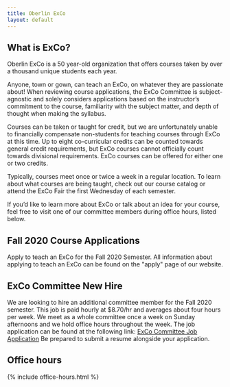 ```yaml
---
title: Oberlin ExCo
layout: default
---
```

## What is ExCo?

Oberlin ExCo is a 50 year-old organization that offers courses taken by over a thousand unique students each year.

Anyone, town or gown, can teach an ExCo, on whatever they are passionate about! When reviewing course applications, the ExCo Committee is subject-agnostic and solely considers applications based on the instructor’s commitment to the course, familiarity with the subject matter, and depth of thought when making the syllabus.

Courses can be taken or taught for credit, but we are unfortunately unable to financially compensate non-students for teaching courses through ExCo at this time. Up to eight co-curricular credits can be counted towards general credit requirements, but ExCo courses cannot officially count towards divisional requirements. ExCo courses can be offered for either one or two credits.

Typically, courses meet once or twice a week in a regular location. To learn about what courses are being taught, check out our course catalog or attend the ExCo Fair the first Wednesday of each semester.

If you’d like to learn more about ExCo or talk about an idea for your course, feel free to visit one of our committee members during office hours, listed below.

## Fall 2020 Course Applications
Apply to teach an ExCo for the Fall 2020 Semester. All information about applying to teach an ExCo can be found on the "apply" page of our website.

## ExCo Committee New Hire
We are looking to hire an additional committee member for the Fall 2020 semester. This job is paid hourly at $8.70/hr and averages about four hours per week. We meet as a whole committee once a week on Sunday afternoons and we hold office hours throughout the week.
The job application can be found at the following link: [ExCo Committee Job Application](https://docs.google.com/forms/d/e/1FAIpQLSeIZ8cQzYvT0ShVRhVxeqvD-HTG9BrcqpdJ0XyF094ldTbm5g/viewform?usp=sf_link)
Be prepared to submit a resume alongside your application.

## Office hours
{% include office-hours.html %}
